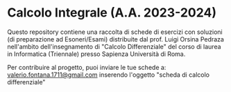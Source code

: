 # Calcolo Integrale (A.A. 2023-2024)
Questo repository contiene una raccolta di schede di esercizi con soluzioni (di preparazione ad Esoneri/Esami) distribuite dal prof. Luigi Orsina Pedraza nell'ambito dell'insegnamento di "Calcolo Differenziale" del corso di laurea in Informatica (Triennale) presso Sapienza Università di Roma.

Per contribuire al progetto, puoi inviare le tue schede a: [valerio.fontana.1711@gmail.com](mailto:valerio.fontana.1711@gmail.com) inserendo l'oggetto "scheda di calcolo differenziale"

